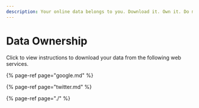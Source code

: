 ```yaml
---
description: Your online data belongs to you. Download it. Own it. Do more with it.
---
```


# Data Ownership

Click to view instructions to download your data from the following web services. 

{% page-ref page="google.md" %}

{% page-ref page="twitter.md" %}

{% page-ref page="./" %}

